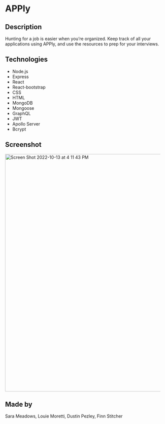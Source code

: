 # APPly

## Description
Hunting for a job is easier when you’re organized. Keep track of all your applications using APPly, and use the resources to prep for your interviews.

## Technologies
* Node.js
* Express
* React
* React-bootstrap
* CSS
* HTML
* MongoDB
* Mongoose
* GraphQL
* JWT
* Apollo Server
* Bcrypt

## Screenshot
<img width="769" alt="Screen Shot 2022-10-13 at 4 11 43 PM" src="https://user-images.githubusercontent.com/103394634/195711524-0445738f-4928-49f0-b9bd-a7e2dc1a049e.png">


## Made by
Sara Meadows, Louie Moretti, Dustin Pezley, Finn Stitcher
